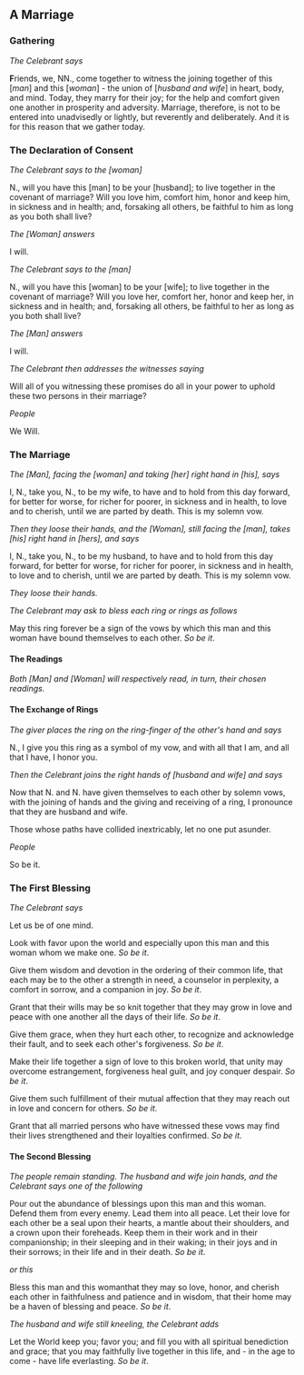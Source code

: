 ## A Marriage

### Gathering

_The Celebrant says_ 

**F**riends, we, NN., come together to witness the joining together of this [_man_] and
this [_woman_] - the union of [_husband and wife_] in heart, body, and mind. Today, 
they marry for their joy; for the help and comfort given one another in 
prosperity and adversity. Marriage, therefore, is not to be entered into 
unadvisedly or lightly, but reverently and deliberately. And it is for this reason that we
gather today.

### The Declaration of Consent

_The Celebrant says to the [woman]_

N., will you have this [man] to be your [husband]; to live
together in the covenant of marriage? Will you love him,
comfort him, honor and keep him, in sickness and in health;
and, forsaking all others, be faithful to him as long as you
both shall live?

_The [Woman] answers_

I will.

_The Celebrant says to the [man]_

N., will you have this [woman] to be your [wife]; to live
together in the covenant of marriage? Will you love her,
comfort her, honor and keep her, in sickness and in health;
and, forsaking all others, be faithful to her as long as you
both shall live?

_The [Man] answers_

I will.

_The Celebrant then addresses the witnesses saying_

Will all of you witnessing these promises do all in your
power to uphold these two persons in their marriage?

_People_

We Will.

### The Marriage

_The [Man], facing the [woman] and taking [her] right hand in [his], says_

I, N., take you, N., to be my wife, to have and to hold from this day forward, for better for worse,
for richer for poorer, in sickness and in health, to love and to
cherish, until we are parted by death. This is my solemn vow.

_Then they loose their hands, and the [Woman], still facing the [man], takes
[his] right hand in [hers], and says_

I, N., take you, N., to be my husband,
to have and to hold from this day forward, for better for
worse, for richer for poorer, in sickness and in health, to love
and to cherish, until we are parted by death. This is my
solemn vow.

_They loose their hands._

_The Celebrant may ask to bless each ring or rings as follows_

May this ring forever be a sign of the vows by which
this man and this woman have bound themselves to each
other. _So be it_.

#### The Readings

_Both [Man] and [Woman] will respectively read, in turn, their chosen readings._

#### The Exchange of Rings

_The giver places the ring on the ring-finger of the other's hand and says_

N., I give you this ring as a symbol of my vow, and with all
that I am, and all that I have, I honor you.

_Then the Celebrant joins the right hands of [husband and wife] and says_

Now that N. and N. have given themselves to each other by
solemn vows, with the joining of hands and the giving and
receiving of a ring, I pronounce that they are husband
and wife.

Those whose paths have collided inextricably, let no one put asunder.

_People_	

So be it.

### The First Blessing

_The Celebrant says_

Let us be of one mind.

Look with favor upon the world and especially upon this man and this woman whom we
make one. _So be it_.

Give them wisdom and devotion in the ordering of their
common life, that each may be to the other a strength in need, a
counselor in perplexity, a comfort in sorrow, and a companion
in joy. _So be it_.

Grant that their wills may be so knit together that they may grow in love
and peace with one another all the days of their life. _So be it_.

Give them grace, when they hurt each other, to recognize and
acknowledge their fault, and to seek each other's forgiveness. _So be it_.

Make their life together a sign of love to this broken world, that unity may overcome estrangement,
forgiveness heal guilt, and joy conquer despair. _So be it_.

Give them such fulfillment of their mutual affection that they
may reach out in love and concern for others. _So be it_.

Grant that all married persons who have witnessed these
vows may find their lives strengthened and their loyalties
confirmed. _So be it_.

#### The Second Blessing

_The people remain standing. The husband and wife join hands, and the Celebrant
says one of the following_

Pour out the abundance of blessings upon this
man and this woman. Defend them from every enemy. Lead
them into all peace. Let their love for each other be a seal
upon their hearts, a mantle about their shoulders, and a
crown upon their foreheads. Keep them in their work and in
their companionship; in their sleeping and in their waking; in
their joys and in their sorrows; in their life and in their death. _So be it_.

_or this_

Bless this man and this womanthat they may so love, honor, and cherish each other
in faithfulness and patience and in wisdom,
that their home may be a haven of blessing and peace. _So be it_.

_The husband and wife still kneeling, the Celebrant adds_

Let the World keep you; favor you; and fill you with all spiritual benediction and
grace; that you may faithfully live together in this life, and -
in the age to come - have life everlasting. _So be it_.
